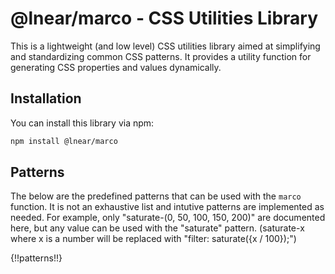 # @lnear/marco - CSS Utilities Library

This is a lightweight (and low level) CSS utilities library aimed at simplifying and standardizing common CSS patterns. It provides a utility function for generating CSS properties and values dynamically.

## Installation

You can install this library via npm:

```bash
npm install @lnear/marco
```

## Patterns

The below are the predefined patterns that can be used with the `marco` function. It is not an exhaustive list and intutive patterns are implemented as needed.
For example, only "saturate-(0, 50, 100, 150, 200)" are documented here, but any value can be used with the "saturate" pattern. (saturate-x where x is a number will be replaced with "filter: saturate({x / 100});")

{!!patterns!!}
